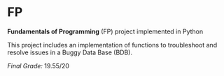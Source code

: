 # FP
**Fundamentals of Programming** (FP) project implemented in Python

This project includes an implementation of functions to troubleshoot and resolve issues in a Buggy Data Base (BDB).

*Final Grade:* 19.55/20

